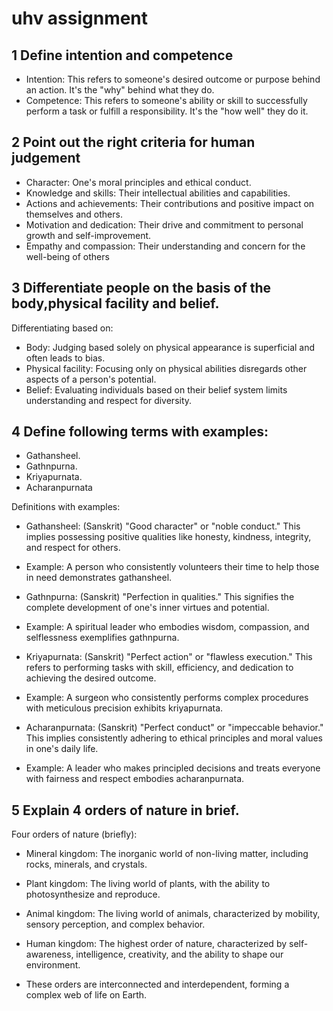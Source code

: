 # uhv assignment

## 1 Define intention and competence

* Intention: This refers to someone's desired outcome or purpose behind an action. It's the "why" behind what they do.
* Competence: This refers to someone's ability or skill to successfully perform a task or fulfill a responsibility. It's the "how well" they do it.

## 2 Point out the right criteria for human judgement

* Character: One's moral principles and ethical conduct.
* Knowledge and skills: Their intellectual abilities and capabilities.
* Actions and achievements: Their contributions and positive impact on themselves and others.
* Motivation and dedication: Their drive and commitment to personal growth and self-improvement.
* Empathy and compassion: Their understanding and concern for the well-being of others

## 3 Differentiate people on the basis of the body,physical facility and belief.

Differentiating based on:
* Body: Judging based solely on physical appearance is superficial and often leads to bias.
* Physical facility: Focusing only on physical abilities disregards other aspects of a person's potential.
* Belief: Evaluating individuals based on their belief system limits understanding and respect for diversity.

## 4 Define following terms with examples: 
* Gathansheel.
* Gathnpurna.
* Kriyapurnata.
* Acharanpurnata


Definitions with examples:

* Gathansheel: (Sanskrit) "Good character" or "noble conduct." This implies possessing positive qualities like honesty, kindness, integrity, and respect for others.
* Example: A person who consistently volunteers their time to help those in need demonstrates gathansheel.

* Gathnpurna: (Sanskrit) "Perfection in qualities." This signifies the complete development of one's inner virtues and potential.
* Example: A spiritual leader who embodies wisdom, compassion, and selflessness exemplifies gathnpurna.

* Kriyapurnata: (Sanskrit) "Perfect action" or "flawless execution." This refers to performing tasks with skill, efficiency, and dedication to achieving the desired outcome.
* Example: A surgeon who consistently performs complex procedures with meticulous precision exhibits kriyapurnata.

* Acharanpurnata: (Sanskrit) "Perfect conduct" or "impeccable behavior." This implies consistently adhering to ethical principles and moral values in one's daily life.
* Example: A leader who makes principled decisions and treats everyone with fairness and respect embodies acharanpurnata.

## 5 Explain 4 orders of nature in brief.

Four orders of nature (briefly):

* Mineral kingdom: The inorganic world of non-living matter, including rocks, minerals, and crystals.
* Plant kingdom: The living world of plants, with the ability to photosynthesize and reproduce.
* Animal kingdom: The living world of animals, characterized by mobility, sensory perception, and complex behavior.
* Human kingdom: The highest order of nature, characterized by self-awareness, intelligence, creativity, and the ability to shape our environment.

* These orders are interconnected and interdependent, forming a complex web of life on Earth.
